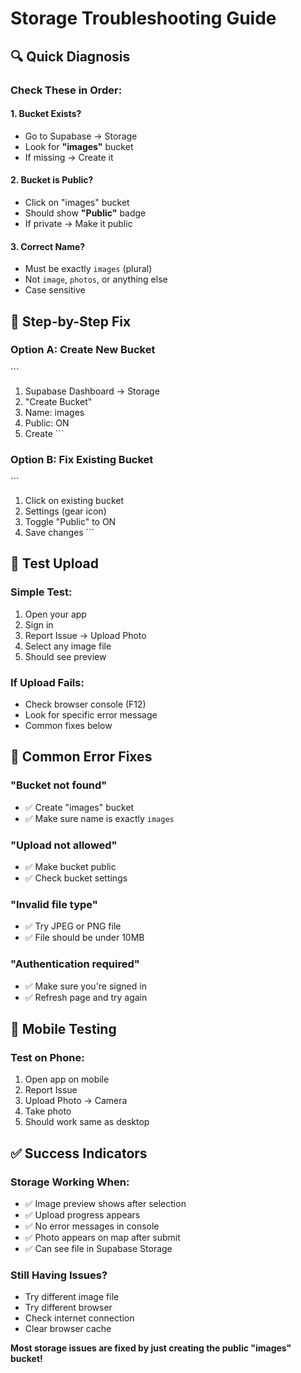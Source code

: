 # Storage Troubleshooting Guide

## 🔍 **Quick Diagnosis**

### **Check These in Order:**

#### **1. Bucket Exists?**
- Go to Supabase → Storage
- Look for **"images"** bucket
- If missing → Create it

#### **2. Bucket is Public?**
- Click on "images" bucket
- Should show **"Public"** badge
- If private → Make it public

#### **3. Correct Name?**
- Must be exactly `images` (plural)
- Not `image`, `photos`, or anything else
- Case sensitive

## 🚀 **Step-by-Step Fix**

### **Option A: Create New Bucket**
\`\`\`
1. Supabase Dashboard → Storage
2. "Create Bucket"
3. Name: images
4. Public: ON
5. Create
\`\`\`

### **Option B: Fix Existing Bucket**
\`\`\`
1. Click on existing bucket
2. Settings (gear icon)
3. Toggle "Public" to ON
4. Save changes
\`\`\`

## 🧪 **Test Upload**

### **Simple Test:**
1. Open your app
2. Sign in
3. Report Issue → Upload Photo
4. Select any image file
5. Should see preview

### **If Upload Fails:**
- Check browser console (F12)
- Look for specific error message
- Common fixes below

## 🔧 **Common Error Fixes**

### **"Bucket not found"**
- ✅ Create "images" bucket
- ✅ Make sure name is exactly `images`

### **"Upload not allowed"**  
- ✅ Make bucket public
- ✅ Check bucket settings

### **"Invalid file type"**
- ✅ Try JPEG or PNG file
- ✅ File should be under 10MB

### **"Authentication required"**
- ✅ Make sure you're signed in
- ✅ Refresh page and try again

## 📱 **Mobile Testing**

### **Test on Phone:**
1. Open app on mobile
2. Report Issue
3. Upload Photo → Camera
4. Take photo
5. Should work same as desktop

## ✅ **Success Indicators**

### **Storage Working When:**
- ✅ Image preview shows after selection
- ✅ Upload progress appears
- ✅ No error messages in console
- ✅ Photo appears on map after submit
- ✅ Can see file in Supabase Storage

### **Still Having Issues?**
- Try different image file
- Try different browser
- Check internet connection
- Clear browser cache

**Most storage issues are fixed by just creating the public "images" bucket!**
